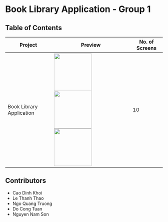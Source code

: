 # Book Library Application - Group 1

## Table of Contents

| Project | Preview | No. of Screens |
| ------ | ------ | ------ |
| Book Library Application| <img src="https://i.imgur.com/E9PXWwb.png?compress=1&resize=1200x900" width="120" /> <img src="https://i.imgur.com/1w1Hpzn.png?compress=1&resize=1200x900" width="120" /> <img src="https://i.imgur.com/v7eDkiO.png?compress=1&resize=1200x900" width="120" /> | 10 |

## Contributors

- Cao Dinh Khoi
- Le Thanh Thao
- Ngo Quang Truong
- Do Cong Tuan
- Nguyen Nam Son



